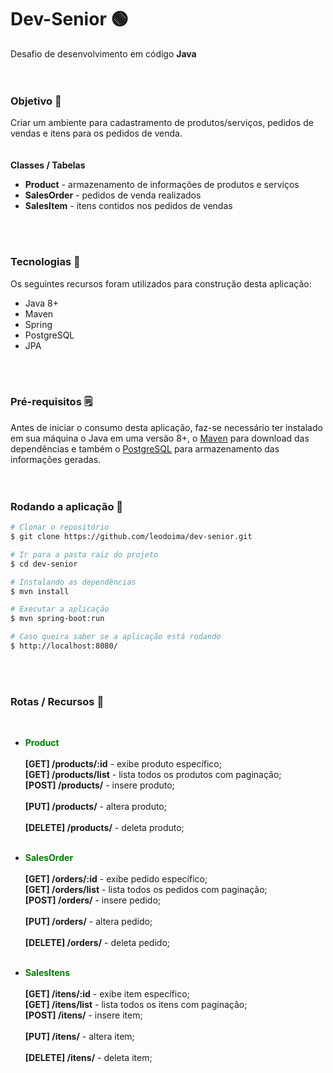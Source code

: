 # Dev-Senior 🟢
Desafio de desenvolvimento em código **Java**
<br>
<br>
<br>
### Objetivo 🚀
Criar um ambiente para cadastramento de produtos/serviços, pedidos de vendas e itens para os pedidos de venda.
<br>
<br>
<br>
**Classes / Tabelas** <br>
- **Product** - armazenamento de informações de produtos e serviços
- **SalesOrder** - pedidos de venda realizados
- **SalesItem** - itens contidos nos pedidos de vendas
<br>
<br>

### Tecnologias 🔧
Os seguintes recursos foram utilizados para construção desta aplicação:

- Java 8+
- Maven 
- Spring
- PostgreSQL
- JPA
<br>
<br>

### Pré-requisitos 🗒️
Antes de iniciar o consumo desta aplicação, faz-se necessário ter instalado em sua máquina o Java em uma versão 8+, o [Maven](https://maven.apache.org/) para download das dependências e também o [PostgreSQL](https://www.postgresql.org/) para armazenamento das informações geradas.
<br>
<br>
<br>

### Rodando a aplicação 🏈

```bash
# Clonar o repositório
$ git clone https://github.com/leodoima/dev-senior.git

# Ir para a pasta raiz do projeto
$ cd dev-senior

# Instalando as dependências
$ mvn install

# Executar a aplicação
$ mvn spring-boot:run

# Caso queira saber se a aplicação está rodando
$ http://localhost:8080/
```
<br>
<br>

### Rotas / Recursos 🔨
<br>

- **<span style="color:green;">Product</span>** <br><br>
**[GET] /products/:id** - exibe produto específico; <br>
**[GET] /products/list** - lista todos os produtos com paginação; <br>
**[POST] /products/** - insere produto; <br><br>
**[PUT] /products/** - altera produto; <br><br>
**[DELETE] /products/** - deleta produto; <br><br>

- **<span style="color:green;">SalesOrder</span>** <br><br>
**[GET] /orders/:id** - exibe pedido específico; <br>
**[GET] /orders/list** - lista todos os pedidos com paginação; <br>
**[POST] /orders/** - insere pedido; <br><br>
**[PUT] /orders/** - altera pedido; <br><br>
**[DELETE] /orders/** - deleta pedido; <br><br>

- **<span style="color:green;">SalesItens</span>** <br><br>
**[GET] /itens/:id** - exibe item específico; <br>
**[GET] /itens/list** - lista todos os itens com paginação; <br>
**[POST] /itens/** - insere item; <br><br>
**[PUT] /itens/** - altera item; <br><br>
**[DELETE] /itens/** - deleta item; <br><br>